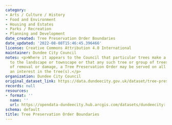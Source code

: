 ```yaml
---
category:
- Arts / Culture / History
- Food and Environment
- Housing and Estates
- Parks / Recreation
- Planning and Development
date_created: Tree Preservation Order Boundaries
date_updated: '2022-08-08T15:46:45.396466'
license: Creative Commons Attribution 4.0 International
maintainer: Dundee City Council
notes: <p>Where it appears to the Council that particular trees make a special contribution
  to the landscape or townscape or that any such tree or group of trees is under threat
  of removal or damage, a Tree Preservation Order may be served on all parties with
  an interest in the tree(s).</p>
organization: Dundee City Council
original_dataset_link: https://data.dundeecity.gov.uk/dataset/tree-preservation-order-boundaries
records: null
resources:
- format: ''
  name: ''
  url: https://opendata-dundeecity.hub.arcgis.com/datasets/dundeecity::tpo-boundary/about
schema: default
title: Tree Preservation Order Boundaries
---
```

